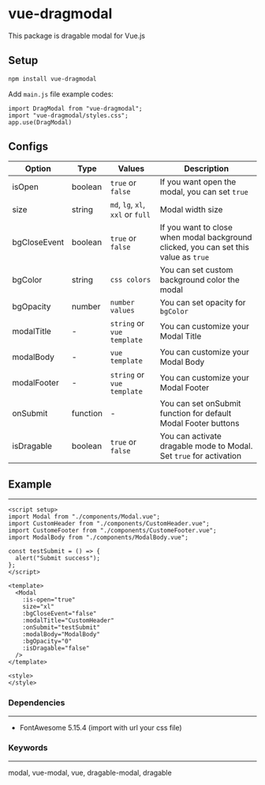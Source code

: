 # vue-dragmodal

This package is dragable modal for Vue.js

## Setup

```sh
npm install vue-dragmodal
```
Add `main.js` file example codes:
``` vue
import DragModal from "vue-dragmodal";
import "vue-dragmodal/styles.css";
app.use(DragModal)
```
## Configs

 Option | Type | Values | Description 
 --- | --- | --- | ---
 isOpen | boolean | `true` or `false` | If you want open the modal, you can set `true`
size | string |  `md`, `lg`, `xl`, `xxl` or `full` | Modal width size
bgCloseEvent | boolean | `true` or `false`| If you want to close when modal background clicked, you can set this value as `true`
bgColor | string | `css colors`| You can set custom background color the modal
bgOpacity | number | `number values`| You can set opacity for `bgColor`
modalTitle | - | `string` or `vue template`| You can customize your Modal Title
modalBody | - | `vue template`| You can customize your Modal Body
modalFooter | - | `string` or `vue template`| You can customize your Modal Footer
onSubmit | function | - | You can set onSubmit function for default Modal Footer buttons
isDragable | boolean | `true` or `false` | You can activate dragable mode to Modal. Set `true` for activation

## Example
---
``` vue
<script setup>
import Modal from "./components/Modal.vue";
import CustomHeader from "./components/CustomHeader.vue";
import CustomeFooter from "./components/CustomeFooter.vue";
import ModalBody from "./components/ModalBody.vue";

const testSubmit = () => {
  alert("Submit success");
};
</script>

<template>
  <Modal
    :is-open="true"
    size="xl"
    :bgCloseEvent="false"
    :modalTitle="CustomHeader"
    :onSubmit="testSubmit"
    :modalBody="ModalBody"
    :bgOpacity="0"
    :isDragable="false"
  />
</template>

<style>
</style>
```

### Dependencies
---
* FontAwesome 5.15.4 (import with url your css file)

### Keywords
---
modal, vue-modal, vue, dragable-modal, dragable